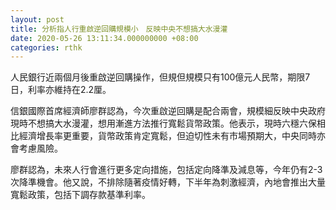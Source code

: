 ```yaml
---
layout: post
title: 分析指人行重啟逆回購規模小　反映中央不想搞大水漫灌
date: 2020-05-26 13:11:34.000000000 +08:00
categories: rthk
---
```


人民銀行近兩個月後重啟逆回購操作，但規但規模只有100億元人民幣，期限7日，利率亦維持在2.2厘。

信銀國際首席經濟師廖群認為，今次重啟逆回購是配合兩會，規模細反映中央政府現時不想搞大水漫灌，想用漸進方法推行寬鬆貨幣政策。他表示，現時六穩六保相比經濟增長率更重要，貨幣政策肯定寬鬆，但迫切性未有市場預期大，中央同時亦會考慮風險。

廖群認為，未來人行會進行更多定向措施，包括定向降準及減息等，今年仍有2-3次降準機會。他又說，不排除隨著疫情好轉，下半年為刺激經濟，內地會推出大量寬鬆政策，包括下調存款基準利率。
